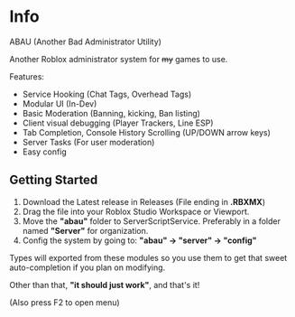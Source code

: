 # Info
ABAU (Another Bad Administrator Utility)

Another Roblox administrator system for ~~my~~ games to use.

Features:
- Service Hooking (Chat Tags, Overhead Tags)
- Modular UI (In-Dev)
- Basic Moderation (Banning, kicking, Ban listing)
- Client visual debugging (Player Trackers, Line ESP)
- Tab Completion, Console History Scrolling (UP/DOWN arrow keys)
- Server Tasks (For user moderation)
- Easy config

## Getting Started

1. Download the Latest release in Releases (File ending in **.RBXMX**)
2. Drag the file into your Roblox Studio Workspace or Viewport.
3. Move the **"abau"** folder to ServerScriptService. Preferably in a folder named **"Server"** for organization.
4. Config the system by going to: **"abau" -> "server" -> "config"**

Types will exported from these modules so you use them to get that sweet auto-completion if you plan on modifying.

Other than that, **"it should just work"**, and that's it!

(Also press F2 to open menu)